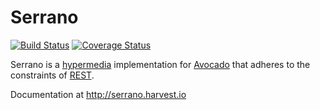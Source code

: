 # Serrano

[![Build Status](https://travis-ci.org/chop-dbhi/serrano.svg?branch=master)](https://travis-ci.org/chop-dbhi/serrano) [![Coverage Status](https://img.shields.io/coveralls/chop-dbhi/serrano.svg)](https://coveralls.io/r/chop-dbhi/serrano?branch=master)

Serrano is a [hypermedia](https://en.wikipedia.org/wiki/Hypermedia) implementation for [Avocado](http://avocado.harvest.io) that adheres to the constraints of [REST](https://en.wikipedia.org/wiki/Representational_state_transfer).

Documentation at http://serrano.harvest.io
